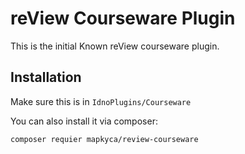 # reView Courseware Plugin

This is the initial Known reView courseware plugin.

## Installation

Make sure this is in ```IdnoPlugins/Courseware```

You can also install it via composer:

```composer requier mapkyca/review-courseware```

